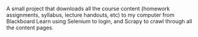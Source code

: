 A small project that downloads all the course content (homework assignments, syllabus, lecture handouts, etc) to my computer from Blackboard Learn using Selenium to login, and Scrapy to crawl through all the content pages.